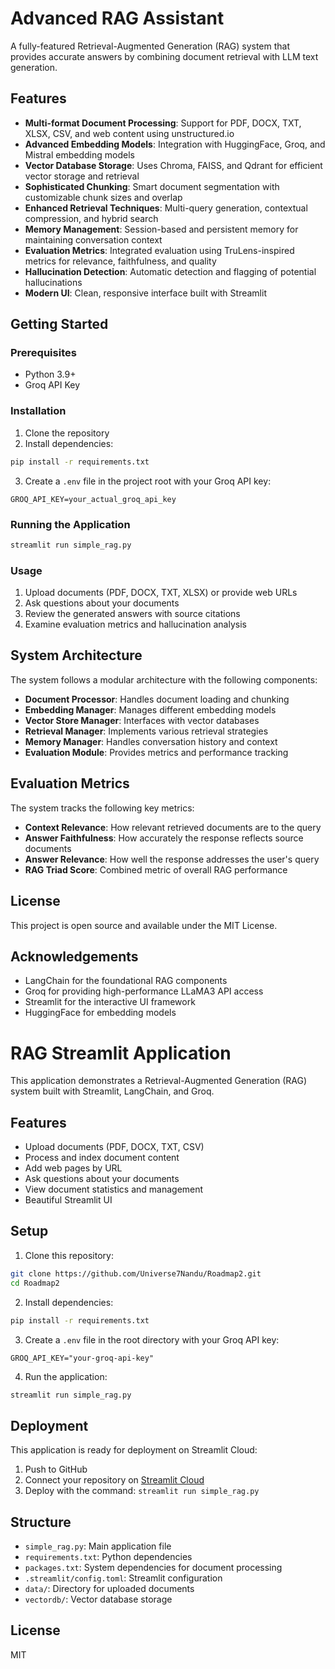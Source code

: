 # Advanced RAG Assistant

A fully-featured Retrieval-Augmented Generation (RAG) system that provides accurate answers by combining document retrieval with LLM text generation.

## Features

- **Multi-format Document Processing**: Support for PDF, DOCX, TXT, XLSX, CSV, and web content using unstructured.io
- **Advanced Embedding Models**: Integration with HuggingFace, Groq, and Mistral embedding models
- **Vector Database Storage**: Uses Chroma, FAISS, and Qdrant for efficient vector storage and retrieval
- **Sophisticated Chunking**: Smart document segmentation with customizable chunk sizes and overlap
- **Enhanced Retrieval Techniques**: Multi-query generation, contextual compression, and hybrid search
- **Memory Management**: Session-based and persistent memory for maintaining conversation context
- **Evaluation Metrics**: Integrated evaluation using TruLens-inspired metrics for relevance, faithfulness, and quality
- **Hallucination Detection**: Automatic detection and flagging of potential hallucinations
- **Modern UI**: Clean, responsive interface built with Streamlit

## Getting Started

### Prerequisites

- Python 3.9+
- Groq API Key

### Installation

1. Clone the repository
2. Install dependencies:

```bash
pip install -r requirements.txt
```

3. Create a `.env` file in the project root with your Groq API key:

```
GROQ_API_KEY=your_actual_groq_api_key
```

### Running the Application

```bash
streamlit run simple_rag.py
```

### Usage

1. Upload documents (PDF, DOCX, TXT, XLSX) or provide web URLs
2. Ask questions about your documents
3. Review the generated answers with source citations
4. Examine evaluation metrics and hallucination analysis

## System Architecture

The system follows a modular architecture with the following components:

- **Document Processor**: Handles document loading and chunking
- **Embedding Manager**: Manages different embedding models
- **Vector Store Manager**: Interfaces with vector databases
- **Retrieval Manager**: Implements various retrieval strategies
- **Memory Manager**: Handles conversation history and context
- **Evaluation Module**: Provides metrics and performance tracking

## Evaluation Metrics

The system tracks the following key metrics:

- **Context Relevance**: How relevant retrieved documents are to the query
- **Answer Faithfulness**: How accurately the response reflects source documents
- **Answer Relevance**: How well the response addresses the user's query
- **RAG Triad Score**: Combined metric of overall RAG performance

## License

This project is open source and available under the MIT License.

## Acknowledgements

- LangChain for the foundational RAG components
- Groq for providing high-performance LLaMA3 API access
- Streamlit for the interactive UI framework
- HuggingFace for embedding models

# RAG Streamlit Application

This application demonstrates a Retrieval-Augmented Generation (RAG) system built with Streamlit, LangChain, and Groq.

## Features

- Upload documents (PDF, DOCX, TXT, CSV)
- Process and index document content
- Add web pages by URL
- Ask questions about your documents
- View document statistics and management
- Beautiful Streamlit UI

## Setup

1. Clone this repository:
```bash
git clone https://github.com/Universe7Nandu/Roadmap2.git
cd Roadmap2
```

2. Install dependencies:
```bash
pip install -r requirements.txt
```

3. Create a `.env` file in the root directory with your Groq API key:
```
GROQ_API_KEY="your-groq-api-key"
```

4. Run the application:
```bash
streamlit run simple_rag.py
```

## Deployment

This application is ready for deployment on Streamlit Cloud:

1. Push to GitHub
2. Connect your repository on [Streamlit Cloud](https://streamlit.io/cloud)
3. Deploy with the command: `streamlit run simple_rag.py`

## Structure

- `simple_rag.py`: Main application file
- `requirements.txt`: Python dependencies
- `packages.txt`: System dependencies for document processing
- `.streamlit/config.toml`: Streamlit configuration
- `data/`: Directory for uploaded documents
- `vectordb/`: Vector database storage

## License

MIT
